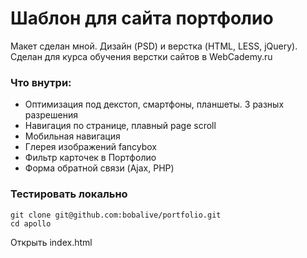 # Шаблон для сайта портфолио 

Макет сделан мной. Дизайн (PSD) и верстка (HTML, LESS, jQuery). 
Сделан для курса обучения верстки сайтов в WebCademy.ru 

### Что внутри:

- Оптимизация под декстоп, смартфоны, планшеты. 3 разных разрешения
- Навигация по странице, плавный page scroll
- Мобильная навигация
- Глерея изображений fancybox
- Фильтр карточек в Портфолио
- Форма обратной связи (Ajax, PHP) 


### Тестировать локально

```
git clone git@github.com:bobalive/portfolio.git
cd apollo
```

Открыть index.html
